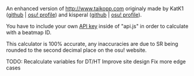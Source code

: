 An enhanced version of http://www.taikopp.com originaly made by KatK1 ([github](https://github.com/KatK1) | [osu! profile](https://osu.ppy.sh/users/21203707)) and kisperal ([github](https://github.com/thenerdie) | [osu! profile](https://osu.ppy.sh/users/13581430)).

You have to include your own [API key](https://osu.ppy.sh/p/api) inside of "api.js" in order to calculate with a beatmap ID.

This calculator is 100% accurate, any inaccuracies are due to SR being rounded to the second decimal place on the osu! website.

TODO:
Recalculate variables for DT/HT
Improve site design
Fix more edge cases
